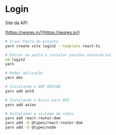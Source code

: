 # Login

Site da API

[https://reqres.in/](https://reqres.in/)

```sh
# Criar Pasta do projeto
yarn create vite login2 --template react-ts

# Entrar na pasta e instalar pacotes necessários
cd login2
yarn

# Rodar aplicação
yarn dev

# Instalando o ANT DESIGN
yarn add antd

# Instalando o Axios para API
yarn add axios

# Instalando o sistema de rotas
yarn add react-router-dom
yarn add -D @types/react-router-dom
yarn add -D @types/node
```
